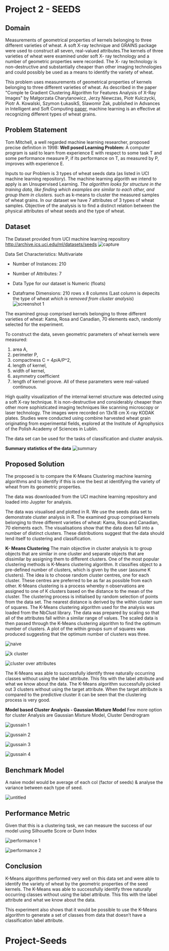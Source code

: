 # Project 2 - SEEDS
## Domain
Measurements of geometrical properties of kernels belonging to three different varieties of wheat. A soft X-ray technique and GRAINS package were used to construct all seven, real-valued attributes.The kernels of three varieties of wheat were examined under soft X- ray technology and a number of geometric properties were recorded. The X- ray technology is non-destructive and substantially cheaper than other imaging technologies and could possibly be used as a means to identify the variety of wheat.

This problem uses measurements of geometrical properties of kernels belonging to three different varieties of wheat. As described in the paper "Comple te Gradient Clustering Algorithm for Features Analysis of X-Ray Images" by Małgorzata Charytanowicz, Jerzy Niewczas, Piotr Kulczycki, Piotr A. Kowalski, Szymon ŁukasikS, Slawomir Żak, published in Advances in Intelligent and Soft Computing [paper](https://link.springer.com/chapter/10.1007/978-3-642-13105-9_2), machine learning is an effective at recognizing different types of wheat grains.

## Problem Statement
Tom Mitchell, a well regarded machine learning researcher, proposed precise definition in 1998:
**Well posed Learning Problem:** A computer program is said to learn from experience E with respect to some task T and some performance measure P, if its performance on T, as measured by P, improves with experience E.

Inputs to our Problem is 3 types of wheat seeds data (as listed in UCI machine learning repository). The machine learning algorith we intend to apply is an Unsupervised Learning. *The algorithm looks for structure in the training data, like finding which examples are similar to each other, and group them in clusters.* such as k-means to cluster the measured samples of wheat grains. 
In our dataset we have 7 attributes of 3 types of wheat samples. 
Objective of the analysis is to find a distinct relation between the physical attributes of wheat seeds and the type of wheat.


## Dataset 

The Dataset provided from UCI machine learning repository http://archive.ics.uci.edu/ml/datasets/seeds
![capture](https://user-images.githubusercontent.com/33742913/35468422-0bf0cade-02d2-11e8-9ac6-7d186753bf7b.PNG)

Data Set Characteristics: Multivariate

- Number of Instances: 210

- Number of Attributes: 7

- Data Type for our dataset is Numeric (floats)

- Dataframe Dimensions: 210 rows x 8 columns (Last column is depecits the type of wheat *which is removed from cluster analysis*)
![screenshot 1](https://user-images.githubusercontent.com/33742913/35468400-b8e7edfe-02d1-11e8-824f-895db15e93b4.PNG)

The examined group comprised kernels belonging to three different varieties of wheat: Kama, Rosa and Canadian, 70 elements each, randomly selected for the experiment. 

To construct the data, seven geometric parameters of wheat kernels were measured: 
1. area A, 
2. perimeter P, 
3. compactness C = 4*pi*A/P^2, 
4. length of kernel, 
5. width of kernel, 
6. asymmetry coefficient 
7. length of kernel groove. 
All of these parameters were real-valued continuous.

High quality visualization of the internal kernel structure was detected using a soft X-ray technique. It is non-destructive and considerably cheaper than other more sophisticated imaging techniques like scanning microscopy or laser technology. The images were recorded on 13x18 cm X-ray KODAK plates. Studies were conducted using combine harvested wheat grain originating from experimental fields, explored at the Institute of Agrophysics of the Polish Academy of Sciences in Lublin. 

The data set can be used for the tasks of classification and cluster analysis.

**Summary statistics of the data**
![summary](https://user-images.githubusercontent.com/33742913/35468455-115edfd2-02d3-11e8-94c0-10cc2b9ff19e.PNG)


## Proposed Solution

The proposed is to compare the K-Means Clustering machine learning algorithms and to identify if this is one the best at identifying the variety of wheat from its geometric properties.

The data was downloaded from the UCI machine learning repository and loaded into Juypter for analysis.

The data was visualised and plotted in R. We use the seeds data set to demonstrate cluster analysis in R. The examined group comprised kernels belonging to three different varieties of wheat: Kama, Rosa and Canadian, 70 elements each.
The visualisations show that the data does fall into a number of distinct clusters. These distributions suggest that the data should lend itself to clustering and classification.

**K- Means Clustering**
The main objective in cluster analysis is to group objects that are similar in one cluster and separate objects that are dissimilar by assigning them to different clusters. One of the most popular clustering methods is K-Means clustering algorithm. It classifies object to a pre-defined number of clusters, which is given by the user (assume K clusters). The idea is to choose random cluster centres, one for each cluster. These centres are preferred to be as far as possible from each other. 
K-Means clustering is a process whereby n observations are assigned to one of K clusters based on the distance to the mean of the cluster. The clustering process is initialised by random selection of points from the data set. The nearest distance is derived by the within cluster sum of squares. 
The K-Means clustering algorithm used for the analysis was loaded from the NbClust library.  The data was prepared by scaling so that all of the attributes fall within a similar range of values. The scaled data is then passed through the K-Means clustering algorithm to find the optimum number of clusters. A plot of the within groups sum of squares was produced suggesting that the optimum number of clusters was three.

![naive](https://user-images.githubusercontent.com/33742913/35469164-ae95d9d4-02e4-11e8-9d3f-d403c94feae5.PNG)

![k cluster](https://user-images.githubusercontent.com/33742913/35468706-b3995bba-02d8-11e8-8454-cfbcd0cb00cd.PNG)

![cluster over attributes](https://user-images.githubusercontent.com/33742913/35468705-b37f0ed6-02d8-11e8-9ef8-df0aa46d09b1.PNG)

The K-Means was able to successfully identify three naturally occurring classes without using the label attribute. This fits with the label attribute and what we know about the data. The K-Means algorithm successfully picked out 3 clusters without using the target attribute.  When the target attribute is compared to the predictive cluster it can be seen that the clustering process is very good.  

**Model based Cluster Analysis - Gaussian Mixture Model**
Few more option for cluster Analysis are Gaussian Mixture Model, Cluster Dendrogram


![gussain 1](https://user-images.githubusercontent.com/33742913/35469228-eeb4d4a6-02e5-11e8-83d2-49166e6133bc.PNG)

![gussain 2](https://user-images.githubusercontent.com/33742913/35469229-eed0c29c-02e5-11e8-8ef6-41bf5c1ddab2.PNG)

![gussain 3](https://user-images.githubusercontent.com/33742913/35469230-eeefacd4-02e5-11e8-84f3-1eaa38f79867.PNG)

![gussain 4](https://user-images.githubusercontent.com/33742913/35469231-ef0e8a64-02e5-11e8-9a52-d6dd7a170608.PNG)


## Benchmark Model

A naive model would be average of each col (factor of seeds) & analyse the variance between each type of seed.

![untitled](https://user-images.githubusercontent.com/33742913/35469536-45465d12-02eb-11e8-917f-8ab4b15e8931.png)

## Performance Metric 
Given that this is a clustering task, we can measure the success of our model using Silhouette Score or Dunn Index

![performance 1](https://user-images.githubusercontent.com/33742913/35469113-17aae330-02e3-11e8-9dbc-c9956d715601.PNG)

![performance 2](https://user-images.githubusercontent.com/33742913/35469114-17c9c034-02e3-11e8-8324-8de23fc010c3.PNG)

## Conclusion

K-Means algorithms performed very well on this data set and were able to identify the variety of wheat by the geometric properties of the seed kernels.  The K-Means was able to successfully identify three naturally occurring classes without using the label attribute. This fits with the label attribute and what we know about the data.  

This experiment also shows that it would be possible to use the K-Means algorithm to generate a set of classes  from data that doesn’t have a classification label attribute.
# Project-Seeds
